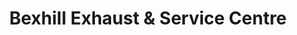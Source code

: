 ---
title: "Bexhill Exhaust & Service Centre"
url: /bexhill-on-sea/bexhill-exhaust-und-service-centre/
shop: Autowerkstatt
---